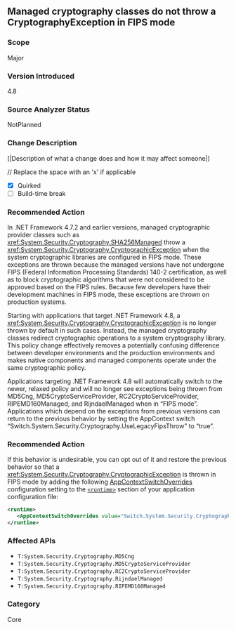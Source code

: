 ## Managed cryptography classes do not throw a CryptographyException in FIPS mode

### Scope
Major

### Version Introduced
4.8

### Source Analyzer Status
NotPlanned

### Change Description
[|Description of what a change does and how it may affect someone|]

// Replace the space with an 'x' if applicable
- [X] Quirked
- [ ] Build-time break 

### Recommended Action

In .NET Framework 4.7.2 and earlier versions, managed cryptographic provider classes such as <xref:System.Security.Cryptography.SHA256Managed> throw a <xref:System.Security.Cryptography.CryptographicException> when the system cryptographic libraries are configured in FIPS mode. These exceptions are thrown because the managed versions have not undergone FIPS (Federal Information Processing Standards) 140-2 certification, as well as to block cryptographic algorithms that were not considered to be approved based on the FIPS rules.  Because few developers have their development machines in FIPS mode, these exceptions are thrown on production systems. 

Starting with applications that target .NET Framework 4.8, a <xref:System.Security.Cryptography.CryptographicException> is no longer thrown by default in such cases. Instead, the managed cryptography classes redirect cryptographic operations to a system cryptography library. This policy change effectively removes a potentially confusing difference between developer environments and the production environments and makes native components and managed components operate under the same cryptographic policy.

Applications targeting .NET Framework 4.8 will automatically switch to the newer, relaxed policy and will no longer see exceptions being thrown from MD5Cng, MD5CryptoServiceProvider, RC2CryptoServiceProvider, RIPEMD160Managed, and RijndaelManaged when in “FIPS mode”. Applications which depend on the exceptions from previous versions can return to the previous behavior by setting the AppContext switch “Switch.System.Security.Cryptography.UseLegacyFipsThrow” to “true”.

### Recommended Action

If this behavior is undesirable, you can opt out of it and restore the previous behavior so that a <xref:System.Security.Cryptography.CryptographicException> is thrown in FIPS mode by adding the following [AppContextSwitchOverrides](~/docs/framework/configure-apps/file-schema/runtime/appcontextswitchoverrides-element.md) configuration setting to the [`<runtime>`](~/docs/framework/configure-apps/file-schema/runtime/runtime-element.md) section of your application configuration file:

```xml
<runtime>
   <AppContextSwitchOverrides value="Switch.System.Security.Cryptography.UseLegacyFipsThrow=true" />
</runtime>
```

### Affected APIs

* `T:System.Security.Cryptography.MD5Cng`
* `T:System.Security.Cryptography.MD5CryptoServiceProvider`
* `T:System.Security.Cryptography.RC2CryptoServiceProvider`
* `T:System.Security.Cryptography.RijndaelManaged`
* `T:System.Security.Cryptography.RIPEMD160Managed`

### Category
Core

<!--
    ### Original Bug
    Bug link goes here
-->
